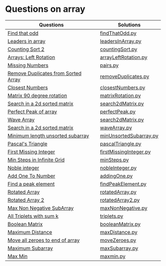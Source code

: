 # Questions on array

|Questions                                                                                         |      Solutions                  |
|--------------------------------------------------------------------------------------------------|--------------------------------|
|[Find that odd](https://www.hackerrank.com/contests/codex-2-0-1/challenges/find-that-odd/problem) |[findThatOdd.py](https://github.com/Ashish-012/Competitive-Coding/blob/master/array/findThatOdd.py)|
|[Leaders in array](https://www.hackerrank.com/contests/gcfl3/challenges/leaders-in-array-2/problem) |[leadersInArray.py](https://github.com/Ashish-012/Competitive-Coding/blob/master/array/leadersInArray.py)|
|[Counting Sort 2](https://www.hackerrank.com/challenges/countingsort2/problem)|[countingSort.py](https://github.com/Ashish-012/Competitive-Coding/blob/master/array/countingSort.py)|
|[Arrays: Left Rotation](https://www.hackerrank.com/challenges/ctci-array-left-rotation/problem)|[arrayLeftRotation.py](https://github.com/Ashish-012/Competitive-Coding/blob/master/array/arrayLeftRotation.py)|
|[Missing Numbers](https://www.hackerrank.com/contests/test-contest-39/challenges/missing-number-in-array/problem)|[pairs.py](https://github.com/Ashish-012/Competitive-Coding/blob/master/array/missingNumber.py)|
|[Remove Duplicates from Sorted Array](https://www.hackerrank.com/contests/doyoulikeit/challenges/remove-duplicates-from-sorted-array)|[removeDuplicates.py](https://github.com/Ashish-012/Competitive-Coding/blob/master/array/removeDuplicates.py)|
|[Closest Numbers](https://www.hackerrank.com/challenges/closest-numbers/problem)|[closestNumbers.py](https://github.com/Ashish-012/Competitive-Coding/blob/master/array/closestNumbers.py)|
|[Matrix 90 degree rotation](https://www.hackerrank.com/contests/cs1300-odd-2014/challenges/array-rotation)|[matrixRotation.py](https://github.com/Ashish-012/Competitive-Coding/blob/master/array/matrixRotation.py)|
|[Search in a 2d sorted matrix](https://www.geeksforgeeks.org/search-in-row-wise-and-column-wise-sorted-matrix/)|[search2dMatrix.py](https://github.com/Ashish-012/Competitive-Coding/blob/master/array/search2dMatrix.py)|
|[Perfect Peak of array](https://www.interviewbit.com/problems/perfect-peak-of-array/)|[perfectPeak.py](https://github.com/Ashish-012/Competitive-Coding/blob/master/array/perfectPeak.py)|
|[Wave Array](https://www.interviewbit.com/problems/perfect-peak-of-array/)|[search2dMatrix.py](https://github.com/Ashish-012/Competitive-Coding/blob/master/array/search2dMatrix.py)|
|[Search in a 2d sorted matrix](https://www.geeksforgeeks.org/search-in-row-wise-and-column-wise-sorted-matrix/)|[waveArray.py](https://github.com/Ashish-012/Competitive-Coding/blob/master/array/waveArray.py)|
|[Minimum length unsorted subarray](https://www.interviewbit.com/problems/maximum-unsorted-subarray/)|[minUnsortedSubarray.py](https://github.com/Ashish-012/Competitive-Coding/blob/master/array/minUnsortedSubarray.py)|
|[Pascal's Triangle](https://www.geeksforgeeks.org/pascal-triangle/)|[pascalTriangle.py](https://github.com/Ashish-012/Competitive-Coding/blob/master/array/pascalTriangle.py)|
|[First Missing Integer](https://www.interviewbit.com/problems/first-missing-integer/)|[firstMissingInteger.py](https://github.com/Ashish-012/Competitive-Coding/blob/master/array/firstMissingInteger.py)|
|[Min Steps in Infinite Grid](https://www.interviewbit.com/problems/min-steps-in-infinite-grid/)|[minSteps.py](https://github.com/Ashish-012/Competitive-Coding/blob/master/array/minSteps.py)|
|[Noble integer](https://www.interviewbit.com/problems/noble-integer/)|[nobleInteger.py](https://github.com/Ashish-012/Competitive-Coding/blob/master/array/nobleInteger.py)|
|[Add One To Number](https://www.interviewbit.com/problems/add-one-to-number/)|[addingOne.py](https://github.com/Ashish-012/Competitive-Coding/blob/master/array/addingOne.py)|
|[Find a peak element](https://www.interviewbit.com/problems/find-a-peak-element/)|[findPeakElement.py](https://github.com/Ashish-012/Competitive-Coding/blob/master/array/findPeakElement.py)|
|[Rotated Array](https://www.interviewbit.com/problems/rotated-array/)|[rotatedArray.py](https://github.com/Ashish-012/Competitive-Coding/blob/master/array/rotatedArray.py)|
|[Rotated Array 2](https://www.interviewbit.com/problems/rotated-sorted-array-search/)|[rotatedArray2.py](https://github.com/Ashish-012/Competitive-Coding/blob/master/array/rotatedArray2.py)|
|[Max Non Negative SubArray](https://www.interviewbit.com/problems/max-non-negative-subarray/)|[maxNonNegative.py](https://github.com/Ashish-012/Competitive-Coding/blob/master/array/maxNonNegative.py)|
|[All Triplets with sum k](https://www.hackerrank.com/contests/launchpad-1-winter-challenge/challenges/find-triplets-that-sum-to-x/problem)|[triplets.py](https://github.com/Ashish-012/Competitive-Coding/blob/master/array/triplets.py)|
|[Boolean Matrix](https://www.geeksforgeeks.org/a-boolean-matrix-question/)|[booleanMatrix.py](https://github.com/Ashish-012/Competitive-Coding/blob/master/array/booleanMatrix.py)|
|[Maximum Distance](https://www.interviewbit.com/problems/max-distance/)|[maxDistance.py](https://github.com/Ashish-012/Competitive-Coding/blob/master/array/maxDistance.py)|
|[Move all zeroes to end of array](https://www.geeksforgeeks.org/move-zeroes-end-array/)|[moveZeroes.py](https://github.com/Ashish-012/Competitive-Coding/blob/master/array/moveZeroes.py)|
|[Maximum Subarray](https://www.hackerrank.com/challenges/maxsubarray/problem)|[maxSubarray.py](https://github.com/Ashish-012/Competitive-Coding/blob/master/array/maxSubarray.py)|
|[Max Min](https://www.hackerrank.com/contests/week-1-1598888826/challenges/angry-children/problem)|[maxmin.py](https://github.com/Ashish-012/Competitive-Coding/blob/master/array/maxmin.py)|
